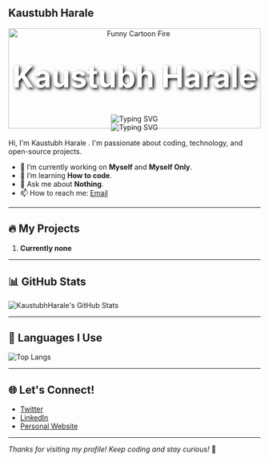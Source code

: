 ## Kaustubh Harale
<div align="center">

  <!-- 🔥 Funny Cartoon Flame -->
  <img src="https://media.giphy.com/media/Cky2F8U8p5zTHOJq2v/giphy.gif" width="100%" height="200" alt="Funny Cartoon Fire">

  <h1 style="color:white; font-size:60px; margin-top:-140px; text-shadow:3px 3px 6px #000;">
    Kaustubh Harale
  </h1>

  <img src="https://readme-typing-svg.herokuapp.com?font=Fira+Code&size=30&duration=3000&pause=1000&color=FF6B00&center=true&vCenter=true&multiline=true&width=600&height=100&lines=Full+Stack+Developer+🚀;AI/ML+Enthusiast+🤖;Code+Craftsman+🛠️;Fire+Breather+🔥;Bug+Hunter+🐛" alt="Typing SVG" />

</div>

<!-- Typing Animation -->
<div align="center">

<img src="https://readme-typing-svg.herokuapp.com?font=Fira+Code&size=30&duration=3000&pause=1000&color=FF6B00&center=true&vCenter=true&multiline=true&width=600&height=100&lines=Full+Stack+Yapper+%F0%9F%9A%80;AI%2FML+Listener+%F0%9F%A4%96%F0%9F%91%8F;Fire+Breather+%F0%9F%94%A5;Bug+Hunter+%F0%9F%90%9B" alt="Typing SVG" />

</div>


Hi, I'm Kaustubh Harale . I'm passionate about coding, technology, and open-source projects.

- 🔭 I’m currently working on **Myself** and **Myself Only**.
- 🌱 I’m learning **How to code**.
- 💬 Ask me about **Nothing**.
- 📫 How to reach me: [Email](mailto:kaustubhharale20@gmail.com)

---

## 🔥 My Projects

1. **Currently none**

---

## 📊 GitHub Stats

![KaustubhHarale's GitHub Stats](https://github-readme-stats.vercel.app/api?username=KaustubhHarale&show_icons=true&theme=radical)

---

## 🧠 Languages I Use

![Top Langs](https://github-readme-stats.vercel.app/api/top-langs/?username=KaustubhHarale&langs_count=10&layout=compact&theme=radical)

---

## 🌐 Let's Connect!

- [Twitter](https://twitter.com/your_username)
- [LinkedIn](https://www.linkedin.com/in/your-linkedin)
- [Personal Website](https://www.kaustubharale.com)

---

*Thanks for visiting my profile! Keep coding and stay curious!* 🚀

